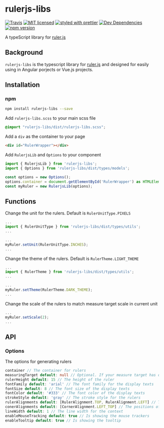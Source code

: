 # rulerjs-libs

[![Travis](https://img.shields.io/travis/linnobita/rulerjs-libs.svg)](https://travis-ci.org/linnobita/rulerjs-libs) [![MIT licensed](https://img.shields.io/badge/license-MIT-blue.svg)](./LICENSE) [![styled with prettier](https://img.shields.io/badge/styled_with-prettier-ff69b4.svg)](https://github.com/prettier/prettier) [![Dev Dependencies](https://david-dm.org/linnobita/rulerjs-libs/dev-status.svg)](https://david-dm.org/linnobita/rulerjs-libs?type=dev) [![npm version](https://img.shields.io/npm/v/rulerjs-libs.svg)](https://www.npmjs.com/package/rulerjs-libs)

A typeScript library for [ruler.js](https://github.com/MrFrankel/ruler)

## Background

`rulerjs-libs` is the typescript library for [ruler.js](https://github.com/MrFrankel/ruler) and designed for easily using in Angular porjects or Vue.js projects.

## Installation

### npm

```bash
npm install rulerjs-libs --save
```

Add `rulerjs-libs.scss` to your main scss file

```scss
@import "rulerjs-libs/dist/rulerjs-libs.scss";
```

Add a `div` as the container to your page

```html
<div id="RulerWrapper"></div>
```

Add `RulerjsLib` and `Options` to your component

```typescript
import { RulerjsLib } from 'rulerjs-libs';
import { Options } from 'rulerjs-libs/dist/types/models';

const options = new Options();
options.container = document.getElementById('RulerWrapper') as HTMLElement;
const myRuler = new RulerjsLib(options);
```

## Functions

Change the unit for the rulers. Default is `RulerUnitType.PIXELS`

```typescript
...
import { RulerUnitType } from 'rulerjs-libs/dist/types/utils';
...

...
myRuler.setUnit(RulerUnitType.INCHES);
...
```

Change the theme of the rulers. Default is `RulerTheme.LIGHT_THEME`

```typescript
...
import { RulerTheme } from 'rulerjs-libs/dist/types/utils';
...

...
myRuler.setTheme(RulerTheme.DARK_THEME);
...
```

Change the scale of the rulers to match measure target scale in current unit

```typescript
...
myRuler.setScale(2);
...
```

## API

### Options

The options for generating rulers

```typescript
container // The container for rulers
measuringTarget default: null // Optional. If your measure target has different size from the container
rulerHeight default: 15 // The height of the ruler
fontFamily default: 'arial' // The font family for the display texts
fontSize default: 8 // The font size of the display texts
fontColor default: '#333' // The font color of the display texts
strokeStyle default: 'gray' // The stroke style for the rulers
rulerAlignments default: [RulerAlignment.TOP, RulerAlignment.LEFT] // The positions of rulers
conerAlignments default: [CornerAlignment.LEFT_TOP] // The positions of corners
lineWidth default: 1 // The line width for the context
enableMouseTracking default: true // Is showing the mouse trackers
enableTooltip default: true // Is showing the tooltip
```
